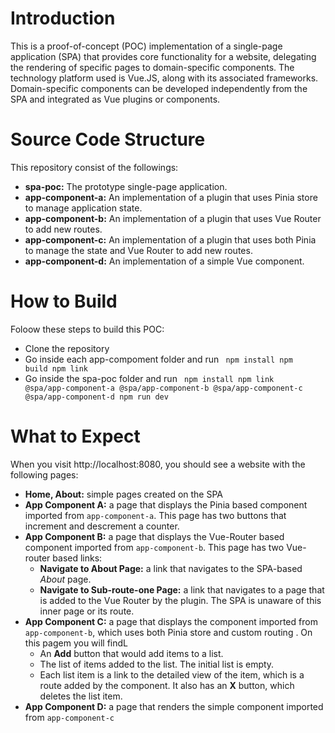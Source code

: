 # Introduction
This is a proof-of-concept (POC) implementation of a single-page application (SPA) that provides core functionality for a website, delegating the rendering of specific pages to domain-specific components. The technology platform used is Vue.JS, along with its associated frameworks. 
Domain-specific components can be developed independently from the SPA and integrated as Vue plugins or components.

# Source Code Structure
This repository consist of the followings:
  * **spa-poc:** The prototype single-page application.
  * **app-component-a:** An implementation of a plugin that uses Pinia store to manage application state.
  * **app-component-b:** An implementation of a plugin that uses Vue Router to add new routes.
  * **app-component-c:** An implementation of a plugin that uses both Pinia to manage the state and Vue Router to add new routes.
  * **app-component-d:** An implementation of a simple Vue component.

# How to Build
Foloow these steps to build this POC:
 * Clone the repository
 * Go inside each app-compoment folder and run 
    <code>
    	npm install
    	npm build
    	npm link
    </code>
 * Go inside the spa-poc folder and run
      <code>
    	npm install
    	npm link @spa/app-component-a @spa/app-component-b @spa/app-component-c @spa/app-component-d
    	npm run dev
      </code>
 
# What to Expect
When you visit http://localhost:8080, you should see a website with the following pages:
 * **Home, About:** simple pages created on the SPA
 * **App Component A:** a page that displays the Pinia based component imported from <code>app-component-a</code>. This page has two buttons that increment and descrement a counter.
 * **App Component B:** a page that displays the Vue-Router based component imported from <code>app-component-b</code>. This page has two Vue-router based links:
    * **Navigate to About Page:** a link that navigates to the SPA-based *About* page.
    * **Navigate to Sub-route-one Page:** a link that navigates to a page that is added to the Vue Router by the plugin. The SPA is unaware of this inner page or its route.
* **App Component C:** a page that displays the component imported from <code>app-component-b</code>, which uses both Pinia store and custom routing . On this pagem you will findL
    * An **Add** button that would add items to a list.
    * The list of items added to the list. The initial list is empty.
    * Each list item is a link to the detailed view of the item, which is a route added by the component. It also has an **X** button, which deletes the list item.
* **App Component D:** a page that renders the simple component imported from <code>app-component-c</code> 
